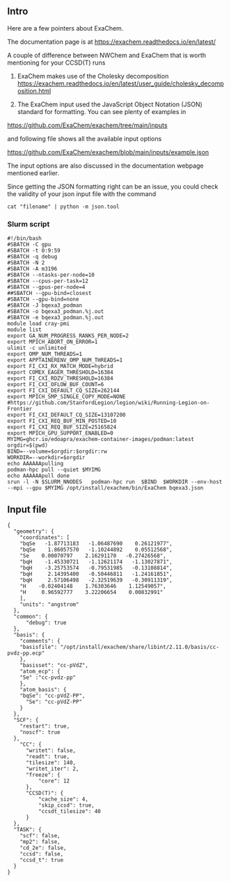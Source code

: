 ## Intro

Here are a few pointers about ExaChem.

The documentation page is at https://exachem.readthedocs.io/en/latest/

A couple of difference between NWChem and ExaChem that is worth mentioning for your CCSD(T) runs

1. ExaChem makes use of the Cholesky decomposition https://exachem.readthedocs.io/en/latest/user_guide/cholesky_decomposition.html

2. The ExaChem input used the JavaScript Object Notation (JSON) standard for formatting. You can see plenty of examples in

https://github.com/ExaChem/exachem/tree/main/inputs

and following file shows all the available input options

https://github.com/ExaChem/exachem/blob/main/inputs/example.json

The input options are also discussed in the documentation webpage mentioned earlier.

Since getting the JSON formatting right can be an issue, you could check the validity of your json input file with the command
```
cat "filename" | python -m json.tool
```

### Slurm script
```
#!/bin/bash
#SBATCH -C gpu
#SBATCH -t 0:9:59
#SBATCH -q debug
#SBATCH -N 2
#SBATCH -A m3196
#SBATCH --ntasks-per-node=10
#SBATCH --cpus-per-task=12
#SBATCH --gpus-per-node=4
##SBATCH --gpu-bind=closest
#SBATCH --gpu-bind=none
#SBATCH -J bqexa3_podman
#SBATCH -o bqexa3_podman.%j.out
#SBATCH -e bqexa3_podman.%j.out
module load cray-pmi
module list
export GA_NUM_PROGRESS_RANKS_PER_NODE=2
export MPICH_ABORT_ON_ERROR=1
ulimit -c unlimited
export OMP_NUM_THREADS=1
export APPTAINERENV_OMP_NUM_THREADS=1
export FI_CXI_RX_MATCH_MODE=hybrid
export COMEX_EAGER_THRESHOLD=16384
export FI_CXI_RDZV_THRESHOLD=16384
export FI_CXI_OFLOW_BUF_COUNT=6
export FI_CXI_DEFAULT_CQ_SIZE=262144
export MPICH_SMP_SINGLE_COPY_MODE=NONE
#https://github.com/StanfordLegion/legion/wiki/Running-Legion-on-Frontier
export FI_CXI_DEFAULT_CQ_SIZE=13107200
export FI_CXI_REQ_BUF_MIN_POSTED=10
export FI_CXI_REQ_BUF_SIZE=25165824
export MPICH_GPU_SUPPORT_ENABLED=0
MYIMG=ghcr.io/edoapra/exachem-container-images/podman:latest
orgdir=$(pwd)
BIND=--volume=$orgdir:$orgdir:rw
WORKDIR=--workdir=$orgdir
echo AAAAAApulling
podman-hpc pull --quiet $MYIMG
echo AAAAAApull done
srun -l -N $SLURM_NNODES   podman-hpc run  $BIND  $WORKDIR --env-host  --mpi --gpu $MYIMG /opt/install/exachem/bin/ExaChem bqexa3.json
```

## Input file

```
{
  "geometry": {
    "coordinates": [
	"bqSe   -1.87713183   -1.06487690    0.26121977",
	"bqSe    1.86057570   -1.10244892    0.05512568",
	"Se    0.00070797    2.16291170   -0.27426568",
	"bqH    -1.45330721   -1.12621174   -1.13027871",
	"bqH    -3.25753574   -0.79531985   -0.13108814",
	"bqH     2.14395400   -0.50446811   -1.24161851",
	"bqH     2.57106498   -2.32519639   -0.30911319",
	"H    -0.02404148    1.76303646    1.12549057",
	"H     0.96592777    3.22206654    0.00832991"
    ],
    "units": "angstrom"
  },
  "common": {
      "debug": true
  },
  "basis": {
    "comments": {
	"basisfile": "/opt/install/exachem/share/libint/2.11.0/basis/cc-pvdz-pp.ecp"
    },
    "basisset": "cc-pVdZ",
    "atom_ecp": {
	"Se" :"cc-pvdz-pp"
    },
    "atom_basis": {
	"bqSe": "cc-pVdZ-PP",
      "Se": "cc-pVdZ-PP"
    }
  },
  "SCF": {
    "restart": true,
    "noscf": true
  },
    "CC": {
      "writet": false,
      "readt": true,
      "tilesize": 140,	
      "writet_iter": 2,
      "freeze": {
          "core": 12
      },
      "CCSD(T)": {
          "cache_size": 4,
          "skip_ccsd": true,
          "ccsdt_tilesize": 40
      }
  },
  "TASK": {
    "scf": false,
    "mp2": false,
    "cd_2e": false,
    "ccsd": false,
    "ccsd_t": true
  }  
}

```